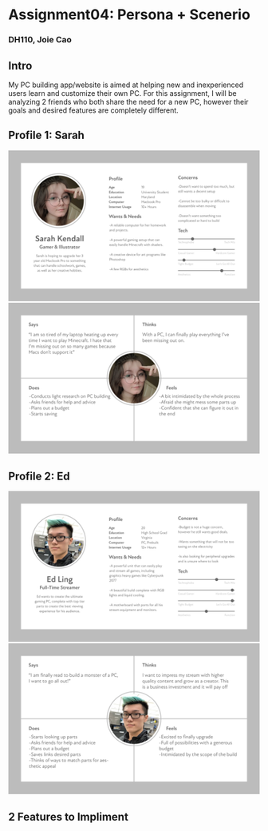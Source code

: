 # Assignment04: Persona + Scenerio 
### DH110, Joie Cao

## Intro
My PC building app/website is aimed at helping new and inexperienced users learn and customize their own PC. For this assignment, I will be analyzing 2 friends who both share the need for a new PC, however their goals and desired features are completely different. 

## Profile 1: Sarah
![sarah](sarah.jpg)
![sarahe](sarahe.jpg)


## Profile 2: Ed
![ed](ed.jpg)
![ede](ede.jpg)


## 2 Features to Impliment 
